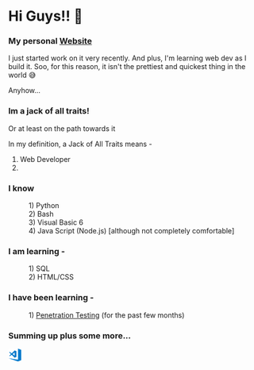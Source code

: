 <!--
### Hi there 👋


**5PID3RH7CK3R/5PID3RH7CK3R** is a ✨ _special_ ✨ repository because its `README.md` (this file) appears on your GitHub profile.

Here are some ideas to get you started:

- 🔭 I’m currently working on ...
- 🌱 I’m currently learning ...
- 👯 I’m looking to collaborate on ...
- 🤔 I’m looking for help with ...
- 💬 Ask me about ...
- 📫 How to reach me: ...
- 😄 Pronouns: ...
- ⚡ Fun fact: ...
-->



# Hi Guys!! 👋

### My personal [Website]
I just started work on it very recently. And plus, I'm learning web dev as I build it. Soo, for this reason, it isn't the prettiest and quickest thing in the world 😅

Anyhow...

### Im a jack of all traits!
Or at least on the path towards it

In my definition, a Jack of All Traits means - 
1) Web Developer
2) 

 ###  I know  
 ⠀⠀⠀⠀1) Python  
⠀⠀⠀⠀2) Bash  
⠀⠀⠀⠀3) Visual Basic 6  
⠀⠀⠀⠀4) Java Script (Node.js) [although not completely comfortable]

 ### I am learning - 
⠀⠀⠀⠀1) SQL   
⠀⠀⠀⠀2) HTML/CSS

 ### I have been learning - 
⠀⠀⠀⠀1) [Penetration Testing] (for the past few months)


### Summing up plus some more...

<img align="left" alt="Visual Studio Code" width="26px" src="https://raw.githubusercontent.com/github/explore/80688e429a7d4ef2fca1e82350fe8e3517d3494d/topics/visual-studio-code/visual-studio-code.png" />


[website]: https://5pid3rh7ck3rs-website.5pid3rh7ck3r.repl.co/
[Penetration Testing]: https://www.tryhackme.com/p/5PID3RH7CK3R
